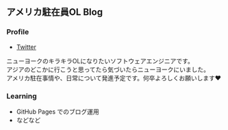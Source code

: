 ## アメリカ駐在員OL Blog
### Profile
- [Twitter](https://twitter.com/raisehachuuzuma)

ニューヨークのキラキラOLになりたいソフトウェアエンジニアです。  
アジアのどこかに行こうと思ってたら気づいたらニューヨークにいました。  
アメリカ駐在事情や、日常について発進予定です。何卒よろしくお願いします❤️  

### Learning
- GitHub Pages でのブログ運用
- などなど
